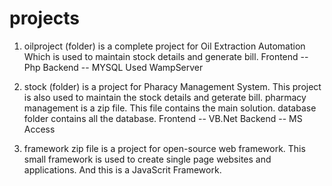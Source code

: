 # projects
1. oilproject (folder) is a complete project for Oil Extraction Automation Which is used to maintain stock details and generate bill.
   Frontend -- Php
   Backend  -- MYSQL
   Used WampServer
   
2. stock (folder) is a project for Pharacy Management System. This project is also used to maintain the stock details and geterate bill.
   pharmacy management is a zip file. This file contains the main solution.
   database folder contains all the database.
   Frontend -- VB.Net
   Backend  -- MS Access
   
 3. framework zip file is a project for open-source web framework.
    This small framework is used to create single page websites and applications.
    And this is a JavaScrit Framework.
